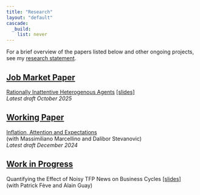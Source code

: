 ```yaml
---
title: "Research"
layout: "default"
cascade:
  _build:
    list: never
---
```

 <!--Put the research statement link here...--> 
For a brief overview of the papers listed below and other ongoing projects, see my [research statement](/research_statement.pdf).
<!-- add 2 spaces to skip a line-->  
## <u>Job Market Paper</u>
[Rationally Inattentive Heterogenous Agents](/riha.pdf)  [[slides]](/riha_slides.pdf)  
*Latest draft October 2025*

## <u>Working Paper</u>
 [Inflation, Attention and Expectations](/BMS_AttentionInflationExpectations.pdf)   
 (with Massimiliano Marcellino and Dalibor Stevanovic)  
 *Latest draft December 2024*  

## <u>Work in Progress</u>
Quantifying the Effect of Noisy TFP News on Business Cycles  [[slides]](/slides_noisy_news.pdf)   
 (with Patrick Fève and Alain Guay)  

<!-- ## Published Papers ... some day we will get it!-->